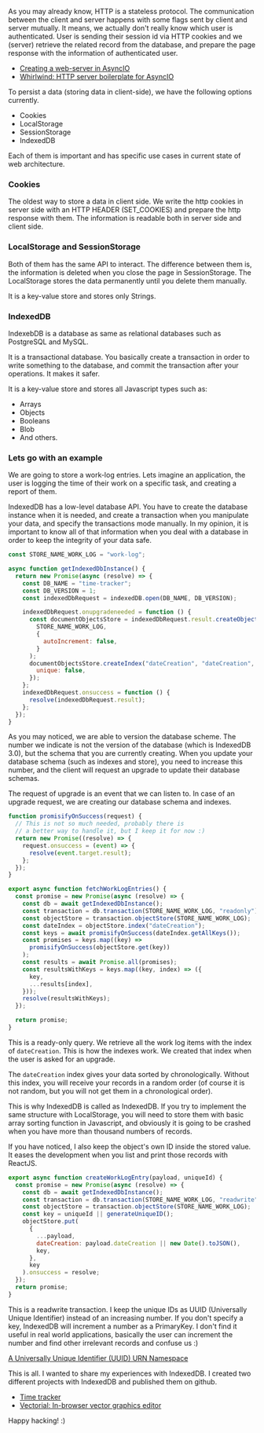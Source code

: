 As you may already know, HTTP is a stateless protocol. The communication
between the client and server happens with some flags sent by client and server mutually.
It means, we actually don't really know which user is authenticated. User
is sending their session id via HTTP cookies and we (server) retrieve the related record
from the database, and prepare the page response with the information of
authenticated user.

- <a href="creating-a-web-server-in-asyncio.html">Creating a web-server in AsyncIO</a>
- <a href="whirlwind.html">Whirlwind: HTTP server boilerplate for AsyncIO</a>

To persist a data (storing data in client-side), we have the following options currently.

- Cookies
- LocalStorage
- SessionStorage
- IndexedDB

Each of them is important and has specific use cases in current state of web architecture.

### Cookies

The oldest way to store a data in client side. We write the http cookies in server side
with an HTTP HEADER (SET_COOKIES) and prepare the http response with them. The information is
readable both in server side and client side.

### LocalStorage and SessionStorage

Both of them has the same API to interact. The difference between them is, the information
is deleted when you close the page in SessionStorage. The LocalStorage stores the data
permanently until you delete them manually.

It is a key-value store and stores only Strings.

### IndexedDB

IndexebDB is a database as same as relational databases such as PostgreSQL and MySQL.

It is a transactional database. You basically create a transaction in order to
write something to the database, and commit the transaction after your operations.
It makes it safer.

It is a key-value store and stores all Javascript types such as:

- Arrays
- Objects
- Booleans
- Blob
- And others.

### Lets go with an example

We are going to store a work-log entries. Lets imagine an application, the user is logging
the time of their work on a specific task, and creating a report
of them.

IndexedDB has a low-level database API. You have to create the database
instance when it is needed, and create a transaction when you manipulate your data,
and specify the transactions mode manually. In my opinion, it is important to
know all of that information when you deal with a database in order to keep
the integrity of your data safe.

```javascript
const STORE_NAME_WORK_LOG = "work-log";

async function getIndexedDbInstance() {
  return new Promise(async (resolve) => {
    const DB_NAME = "time-tracker";
    const DB_VERSION = 1;
    const indexedDbRequest = indexedDB.open(DB_NAME, DB_VERSION);

    indexedDbRequest.onupgradeneeded = function () {
      const documentObjectsStore = indexedDbRequest.result.createObjectStore(
        STORE_NAME_WORK_LOG,
        {
          autoIncrement: false,
        }
      );
      documentObjectsStore.createIndex("dateCreation", "dateCreation", {
        unique: false,
      });
    };
    indexedDbRequest.onsuccess = function () {
      resolve(indexedDbRequest.result);
    };
  });
}
```

As you may noticed, we are able to version the database scheme. The number we indicate
is not the version of the database (which is IndexedDB 3.0), but the schema that
you are currently creating. When you update your database schema (such as indexes and
store), you need to increase this number, and the client will request an upgrade
to update their database schemas.

The request of upgrade is an event that we can listen to. In case of an upgrade
request, we are creating our database schema and indexes.

```javascript
function promisifyOnSuccess(request) {
  // This is not so much needed, probably there is
  // a better way to handle it, but I keep it for now :)
  return new Promise((resolve) => {
    request.onsuccess = (event) => {
      resolve(event.target.result);
    };
  });
}

export async function fetchWorkLogEntries() {
  const promise = new Promise(async (resolve) => {
    const db = await getIndexedDbInstance();
    const transaction = db.transaction(STORE_NAME_WORK_LOG, "readonly");
    const objectStore = transaction.objectStore(STORE_NAME_WORK_LOG);
    const dateIndex = objectStore.index("dateCreation");
    const keys = await promisifyOnSuccess(dateIndex.getAllKeys());
    const promises = keys.map((key) =>
      promisifyOnSuccess(objectStore.get(key))
    );
    const results = await Promise.all(promises);
    const resultsWithKeys = keys.map((key, index) => ({
      key,
      ...results[index],
    }));
    resolve(resultsWithKeys);
  });

  return promise;
}
```

This is a ready-only query. We retrieve all the work log items with the index of
`dateCreation`. This is how the indexes work. We created that index when the user
is asked for an upgrade.

The `dateCreation` index gives your data sorted by chronologically. Without
this index, you will receive your records in a random order (of course it is not random,
but you will not get them in a chronological order).

This is why IndexedDB is called as IndexedDB. If you try to implement the same
structure with LocalStorage, you will need to store them with basic array sorting
function in Javascript, and obviously it is going to be crashed when you have
more than thousand numbers of records.

If you have noticed, I also keep the object's own ID inside the stored value. It
eases the development when you list and print those records with ReactJS.

```javascript
export async function createWorkLogEntry(payload, uniqueId) {
  const promise = new Promise(async (resolve) => {
    const db = await getIndexedDbInstance();
    const transaction = db.transaction(STORE_NAME_WORK_LOG, "readwrite");
    const objectStore = transaction.objectStore(STORE_NAME_WORK_LOG);
    const key = uniqueId || generateUniqueID();
    objectStore.put(
      {
        ...payload,
        dateCreation: payload.dateCreation || new Date().toJSON(),
        key,
      },
      key
    ).onsuccess = resolve;
  });
  return promise;
}
```

This is a readwrite transaction. I keep the unique IDs as UUID (Universally Unique Identifier)
instead of an increasing number. If you don't specify a key, IndexedDB will increment
a number as a PrimaryKey. I don't find it useful in real world applications, basically
the user can increment the number and find other irrelevant records and confuse us :)

<a href="https://datatracker.ietf.org/doc/html/rfc4122">A Universally Unique Identifier (UUID) URN Namespace</a>

This is all. I wanted to share my experiences with IndexedDB. I created two different
projects with IndexedDB and published them on github.

- <a href="https://fatih-erikli.github.io/time-tracker">Time tracker</a>
- <a href="https://vectorial-project.github.io">Vectorial: In-browser vector graphics editor</a>

Happy hacking! :)
